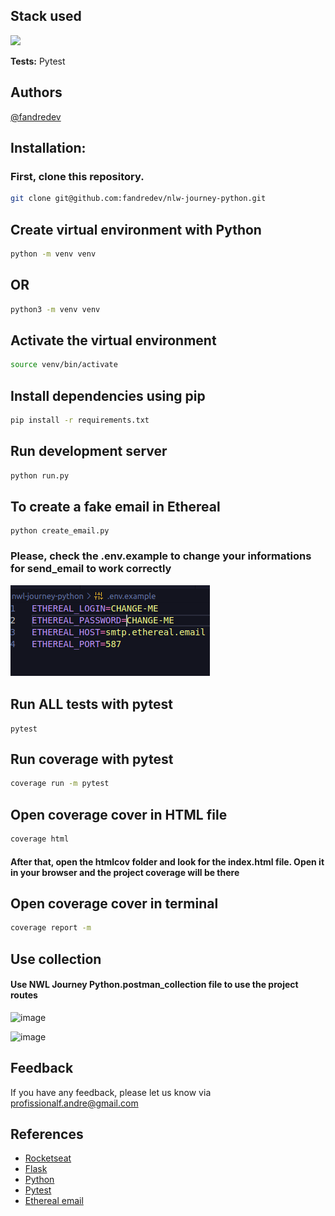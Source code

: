 ## Stack used

<img src="https://skillicons.dev/icons?i=python,flask,githubactions&theme=dark" />
<br>

**Tests:** Pytest



## Authors
[@fandredev](https://www.linkedin.com/in/devfandre/)


## Installation:
### First, clone this repository.
```bash
git clone git@github.com:fandredev/nlw-journey-python.git
```

## Create virtual environment with Python

```bash
python -m venv venv
```
## OR
```bash
python3 -m venv venv
```

## Activate the virtual environment

```bash
source venv/bin/activate
```

## Install dependencies using pip
```bash
pip install -r requirements.txt
```
 
## Run development server
```bash
python run.py
```

## To create a fake email in Ethereal

``` 
python create_email.py
``` 

<h3> Please, check the .env.example to change your informations for send_email to work correctly


![Variaveis de ambiente do projeto para envio de email](ethereal.png)


## Run ALL tests with pytest

``` 
pytest
``` 

## Run coverage with pytest
```bash
coverage run -m pytest
```

## Open coverage cover in HTML file
```bash
coverage html
```
<h4>After that, open the htmlcov folder and look for the index.html file.
Open it in your browser and the project coverage will be there</h4>


## Open coverage cover in terminal
```bash
coverage report -m
```

## Use collection
<h4>Use NWL Journey Python.postman_collection file to use the project routes</h4>

![image](https://github.com/fandredev/nlw-journey-python/assets/49297012/b344c322-05d2-4842-be8e-e00c0f59214b)

![image](https://github.com/fandredev/nlw-journey-python/assets/49297012/aa3de447-59e0-47a3-ae3b-eab16d37047a)
<br>


## Feedback

If you have any feedback, please let us know via profissionalf.andre@gmail.com

## References
 - [Rocketseat](https://www.linkedin.com/school/rocketseat)
 - [Flask](https://flask.palletsprojects.com/en/3.0.x/)
 - [Python](https://www.python.org/)
 - [Pytest](https://docs.pytest.org/)
 - [Ethereal email](https://ethereal.email/)
